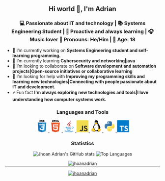 <h2 align="center">Hi world 👋, I'm Adrian</h2>

<h3 align="center">💻 Passionate about IT and technology | 📚 Systems Engineering Student | 🚀 Proactive and always learning | 🎧 Music lover 👤 Pronouns: He/Him | 📅 Age: 18</h3>

- 🔭 I’m currently working on **Systems Engineering student and self-learning programming.**
- 🌱 I’m currently learning **Cybersecurity and networking|java**
- 👯 I’m looking to collaborate on **Software development and automation projects|Open-source initiatives or collaborative learning**
- 🤝 I’m looking for help with **Improving my programming skills and learning new technologies|Connecting with people passionate about IT and development.**
- ⚡ Fun fact **I'm always exploring new technologies and tools|I love understanding how computer systems work.**

<h3 align="center">Languages and Tools</h3>
<p align="center"> 
  <a href="https://www.w3schools.com/css/" target="_blank" rel="noreferrer"> 
    <img src="https://raw.githubusercontent.com/devicons/devicon/master/icons/css3/css3-original-wordmark.svg" alt="css3" width="40" height="40"/> 
  </a> 
  <a href="https://www.w3.org/html/" target="_blank" rel="noreferrer"> 
    <img src="https://raw.githubusercontent.com/devicons/devicon/master/icons/html5/html5-original-wordmark.svg" alt="html5" width="40" height="40"/> 
  </a> 
  <a href="https://www.java.com" target="_blank" rel="noreferrer"> 
    <img src="https://raw.githubusercontent.com/devicons/devicon/master/icons/java/java-original.svg" alt="java" width="40" height="40"/> 
  </a> 
  <a href="https://developer.mozilla.org/en-US/docs/Web/JavaScript" target="_blank" rel="noreferrer"> 
    <img src="https://raw.githubusercontent.com/devicons/devicon/master/icons/javascript/javascript-original.svg" alt="javascript" width="40" height="40"/> 
  </a> 
  <a href="https://www.linux.org/" target="_blank" rel="noreferrer"> 
    <img src="https://raw.githubusercontent.com/devicons/devicon/master/icons/linux/linux-original.svg" alt="linux" width="40" height="40"/> 
  </a> 
  <a href="https://www.python.org" target="_blank" rel="noreferrer"> 
    <img src="https://raw.githubusercontent.com/devicons/devicon/master/icons/python/python-original.svg" alt="python" width="40" height="40"/> 
  </a> 
  <a href="https://www.typescriptlang.org/" target="_blank" rel="noreferrer"> 
    <img src="https://raw.githubusercontent.com/devicons/devicon/master/icons/typescript/typescript-original.svg" alt="typescript" width="40" height="40"/> 
  </a> 
</p>


<h3 align="center">Statistics</h3>

<p align="center">
  <img src="https://github-readme-stats.vercel.app/api?username=jhoanadrian&show_icons=true&locale=en&bg_color=00000000&hide_border=true&title_color=35ff00&icon_color=35ff00&text_color=9f9f9f" alt="Jhoan Adrian's GitHub stats" />
  <img src="https://github-readme-stats.vercel.app/api/top-langs?username=jhoanadrian&show_icons=true&locale=en&layout=compact&bg_color=00000000&hide_border=true&title_color=7cd06e&text_color=9f9f9f" alt="Top Languages" />
</p>



<div align="center">
  <img src="https://github-readme-streak-stats.herokuapp.com/?user=jhoanadrian&background=00000000&hide_border=true&stroke=00FF00&ring=c0ef00&fire=efd600&currStreakNum=9cef00&sideNums=9cef00&currStreakLabel=9cef00&sideLabels=9cef00&dates=beffad" alt="jhoanadrian" />
</div>


<hr style="width:100%;text-align:center;margin:auto;">
<p align="center"> 
  <a href="https://github.com/ryo-ma/github-profile-trophy">
    <img src="https://github-profile-trophy.vercel.app/?username=jhoanadrian&theme=matrix&no-bg=true&no-frame=true&row=1&column=6" alt="jhoanadrian" />
  </a> 
</p>
